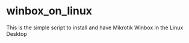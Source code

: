 # winbox_on_linux
This is the simple script to install and have  Mikrotik Winbox in the Linux Desktop

